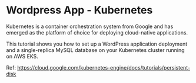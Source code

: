 # Wordpress App - Kubernetes

Kubernetes is a container orchestration system from Google and has emerged as the platform of choice for deploying cloud-native applications.

This tutorial shows you how to set up a WordPress application deployment and a single-replica MySQL database on your Kubernetes cluster running on AWS EKS.

Ref: https://cloud.google.com/kubernetes-engine/docs/tutorials/persistent-disk